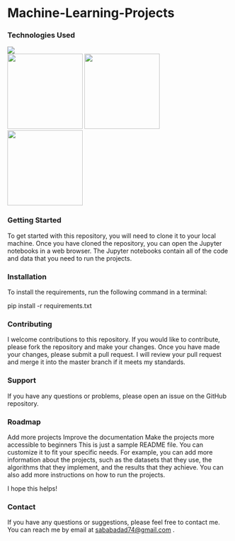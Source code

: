 # Machine-Learning-Projects
### Technologies Used  
![](https://forthebadge.com/images/badges/made-with-python.svg) </br>
<img target="_blank" src="https://github.com/ditikrushna/End-to-End-Diabetes-Prediction-Application-Using-Machine-Learning/blob/master/Resource/pandas.jpeg" width=170>
<img target="_blank" src="https://github.com/ditikrushna/End-to-End-Diabetes-Prediction-Application-Using-Machine-Learning/blob/master/Resource/numpy.png" width=170>
<img target="_blank" src="https://raw.githubusercontent.com/scikit-learn/scikit-learn/main/doc/logos/scikit-learn-logo.png" width=170>

### Getting Started
To get started with this repository, you will need to clone it to your local machine. Once you have cloned the repository, you can open the Jupyter notebooks in a web browser. The Jupyter notebooks contain all of the code and data that you need to run the projects.
### Installation
To install the requirements, run the following command in a terminal:

pip install -r requirements.txt

### Contributing
I welcome contributions to this repository. If you would like to contribute, please fork the repository and make your changes. Once you have made your changes, please submit a pull request. I will review your pull request and merge it into the master branch if it meets my standards.

### Support
If you have any questions or problems, please open an issue on the GitHub repository.

### Roadmap
Add more projects
Improve the documentation
Make the projects more accessible to beginners
This is just a sample README file. You can customize it to fit your specific needs. For example, you can add more information about the projects, such as the datasets that they use, the algorithms that they implement, and the results that they achieve. You can also add more instructions on how to run the projects.

I hope this helps!
### Contact
If you have any questions or suggestions, please feel free to contact me. You can reach me by email at sababadad74@gmail.com .
